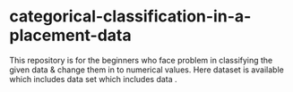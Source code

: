 # categorical-classification-in-a-placement-data
This repository is for the beginners who face problem in classifying the given data &amp; change them in to numerical values.
Here dataset is available which includes data set which includes data .
